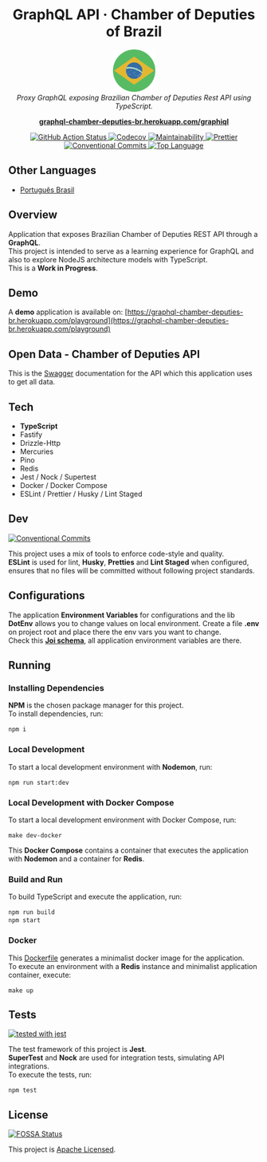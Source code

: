 <h1 align='center'>GraphQL API &middot; Chamber of Deputies of Brazil</h1>

<p align='center'>
  <img src="docs/assets/logo.png" alt="Repository Logo" width="85px" height='85px' />
  <br />
  <i>Proxy GraphQL exposing Brazilian Chamber of Deputies Rest API using TypeScript.</i>
</p>

<p align='center'>
  <a href='https://graphql-chamber-deputies-br.herokuapp.com/graphiql' target='_blank'><strong>graphql-chamber-deputies-br.herokuapp.com/graphiql</strong></a>
</p>

<p align='center'>
  <a href="https://github.com/vitorsalgado/camara-deputados-graphql/actions/workflows/ci.yml">
    <img src="https://github.com/vitorsalgado/camara-deputados-graphql/actions/workflows/ci.yml/badge.svg" alt="GitHub Action Status" />
  </a>
  <a href="https://codecov.io/gh/vitorsalgado/camara-deputados-graphql">
    <img src="https://codecov.io/gh/vitorsalgado/camara-deputados-graphql/branch/main/graph/badge.svg?token=24HGDVTL7W" alt="Codecov" />
  </a>
  <a href="https://codeclimate.com/github/vitorsalgado/camara-deputados-graphql/maintainability">
    <img src="https://api.codeclimate.com/v1/badges/0755f928bd5117d669a9/maintainability" alt="Maintainability" />
  </a>
  <a href="https://github.com/prettier/prettier">
    <img src="https://img.shields.io/badge/code_style-prettier-ff69b4.svg?style=flat" alt="Prettier"/>
  </a>
  <a href="https://conventionalcommits.org">
    <img src="https://img.shields.io/badge/Conventional%20Commits-1.0.0-yellow.svg" alt="Conventional Commits"/>
  </a>
  <a href="https://github.com/vitorsalgado/camara-deputados-graphql">
    <img src="https://img.shields.io/github/languages/top/vitorsalgado/camara-deputados-graphql" alt="Top Language"/>
  </a>
</p>

## Other Languages

- [Português Brasil](README.pt-br.md)

## Overview

Application that exposes Brazilian Chamber of Deputies REST API through a **GraphQL**.  
This project is intended to serve as a learning experience for GraphQL and also to explore NodeJS architecture models
with TypeScript.  
This is a **Work in Progress**.

## Demo

A **demo** application is available
on: [https://graphql-chamber-deputies-br.herokuapp.com/playground](https://graphql-chamber-deputies-br.herokuapp.com/playground)

## Open Data - Chamber of Deputies API

This is the [Swagger](https://dadosabertos.camara.leg.br/swagger/api.html) documentation for the API which this
application uses to get all data.

## Tech

* **TypeScript**
* Fastify
* Drizzle-Http
* Mercuries
* Pino
* Redis
* Jest / Nock / Supertest
* Docker / Docker Compose
* ESLint / Prettier / Husky / Lint Staged

## Dev

[![Conventional Commits](https://img.shields.io/badge/Conventional%20Commits-1.0.0-yellow.svg)](https://conventionalcommits.org)

This project uses a mix of tools to enforce code-style and quality.  
**ESLint** is used for lint, **Husky**, **Pretties** and **Lint Staged** when configured, ensures that no files will be
committed without following project standards.

## Configurations

The application **Environment Variables** for configurations and the lib **DotEnv** allows you to change values on local
environment. Create a file **.env** on project root and place there the env vars you want to change.  
Check this **[Joi schema](src/config/env/env.schema.ts)**, all application environment variables are there.

## Running

### Installing Dependencies

**NPM** is the chosen package manager for this project.  
To install dependencies, run:

```
npm i
```

### Local Development

To start a local development environment with **Nodemon**, run:

```
npm run start:dev
```

### Local Development with Docker Compose

To start a local development environment with Docker Compose, run:

```
make dev-docker
```

This **Docker Compose** contains a container that executes the application with **Nodemon**
and a container for **Redis**.

### Build and Run

To build TypeScript and execute the application, run:

```
npm run build
npm start
```

### Docker

This [Dockerfile](Dockerfile) generates a minimalist docker image for the application.  
To execute an environment with a **Redis** instance and minimalist application container, execute:

```
make up
```

## Tests

[![tested with jest](https://img.shields.io/badge/tested_with-jest-99424f.svg)](https://github.com/facebook/jest)

The test framework of this project is **Jest**.  
**SuperTest** and **Nock** are used for integration tests, simulating API integrations.  
To execute the tests, run:

```
npm test
```

## License

[![FOSSA Status](https://app.fossa.com/api/projects/git%2Bgithub.com%2Fvitorsalgado%2Fcamara-deputados-graphql.svg?type=shield)](https://app.fossa.com/projects/git%2Bgithub.com%2Fvitorsalgado%2Fcamara-deputados-graphql?ref=badge_shield)

This project is [Apache Licensed](LICENSE).
